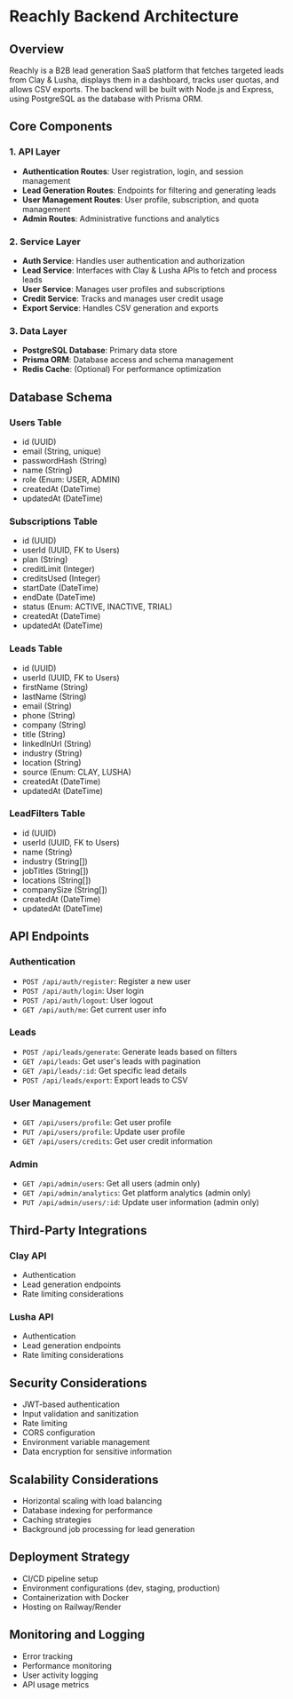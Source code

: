 # Reachly Backend Architecture

## Overview

Reachly is a B2B lead generation SaaS platform that fetches targeted leads from Clay & Lusha, displays them in a dashboard, tracks user quotas, and allows CSV exports. The backend will be built with Node.js and Express, using PostgreSQL as the database with Prisma ORM.

## Core Components

### 1. API Layer

- **Authentication Routes**: User registration, login, and session management
- **Lead Generation Routes**: Endpoints for filtering and generating leads
- **User Management Routes**: User profile, subscription, and quota management
- **Admin Routes**: Administrative functions and analytics

### 2. Service Layer

- **Auth Service**: Handles user authentication and authorization
- **Lead Service**: Interfaces with Clay & Lusha APIs to fetch and process leads
- **User Service**: Manages user profiles and subscriptions
- **Credit Service**: Tracks and manages user credit usage
- **Export Service**: Handles CSV generation and exports

### 3. Data Layer

- **PostgreSQL Database**: Primary data store
- **Prisma ORM**: Database access and schema management
- **Redis Cache**: (Optional) For performance optimization

## Database Schema

### Users Table
- id (UUID)
- email (String, unique)
- passwordHash (String)
- name (String)
- role (Enum: USER, ADMIN)
- createdAt (DateTime)
- updatedAt (DateTime)

### Subscriptions Table
- id (UUID)
- userId (UUID, FK to Users)
- plan (String)
- creditLimit (Integer)
- creditsUsed (Integer)
- startDate (DateTime)
- endDate (DateTime)
- status (Enum: ACTIVE, INACTIVE, TRIAL)
- createdAt (DateTime)
- updatedAt (DateTime)

### Leads Table
- id (UUID)
- userId (UUID, FK to Users)
- firstName (String)
- lastName (String)
- email (String)
- phone (String)
- company (String)
- title (String)
- linkedInUrl (String)
- industry (String)
- location (String)
- source (Enum: CLAY, LUSHA)
- createdAt (DateTime)
- updatedAt (DateTime)

### LeadFilters Table
- id (UUID)
- userId (UUID, FK to Users)
- name (String)
- industry (String[])
- jobTitles (String[])
- locations (String[])
- companySize (String[])
- createdAt (DateTime)
- updatedAt (DateTime)

## API Endpoints

### Authentication
- `POST /api/auth/register`: Register a new user
- `POST /api/auth/login`: User login
- `POST /api/auth/logout`: User logout
- `GET /api/auth/me`: Get current user info

### Leads
- `POST /api/leads/generate`: Generate leads based on filters
- `GET /api/leads`: Get user's leads with pagination
- `GET /api/leads/:id`: Get specific lead details
- `POST /api/leads/export`: Export leads to CSV

### User Management
- `GET /api/users/profile`: Get user profile
- `PUT /api/users/profile`: Update user profile
- `GET /api/users/credits`: Get user credit information

### Admin
- `GET /api/admin/users`: Get all users (admin only)
- `GET /api/admin/analytics`: Get platform analytics (admin only)
- `PUT /api/admin/users/:id`: Update user information (admin only)

## Third-Party Integrations

### Clay API
- Authentication
- Lead generation endpoints
- Rate limiting considerations

### Lusha API
- Authentication
- Lead generation endpoints
- Rate limiting considerations

## Security Considerations

- JWT-based authentication
- Input validation and sanitization
- Rate limiting
- CORS configuration
- Environment variable management
- Data encryption for sensitive information

## Scalability Considerations

- Horizontal scaling with load balancing
- Database indexing for performance
- Caching strategies
- Background job processing for lead generation

## Deployment Strategy

- CI/CD pipeline setup
- Environment configurations (dev, staging, production)
- Containerization with Docker
- Hosting on Railway/Render

## Monitoring and Logging

- Error tracking
- Performance monitoring
- User activity logging
- API usage metrics 